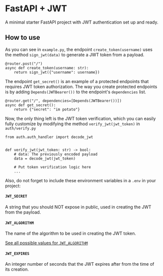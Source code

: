 # FastAPI + JWT

A minimal starter FastAPI project with JWT authentication
set up and ready.

## How to use

As you can see in ```example.py```,
the endpoint ```create_token(username)```
uses the method ```sign_jwt(data)```
to generate a JWT token from a payload.

```
@router.post("/")
async def create_token(username: str):
    return sign_jwt({"username": username})
```

The endpoint ```get_secret()```
is an example of a protected endpoints
that requires JWT token authorization.
The way you create protected endpoints is by
adding ```Depends(JWTBearer())``` to the endpoint's
```dependencies```  list.

```
@router.get("/", dependencies=[Depends(JWTBearer())])
async def get_secret():
    return {"secret": "im potato"}
```

Now, the only thing left is the JWT token verification,
which you can easily fully customize by modifying the
method ```verify_jwt(jwt_token)``` in ```auth/verify.py```

```
from auth.auth_handler import decode_jwt


def verify_jwt(jwt_token: str) -> bool:
    # data: The previously encoded payload
    data = decode_jwt(jwt_token)

    # Put token verification logic here
    ...
```

Also, do not forget to include these environment variables
in a ```.env``` in your project:

#### ```JWT_SECRET```

A string that you should NOT expose in public, used in
creating the JWT from the payload.

#### ```JWT_ALGORITHM```

The name of the algorithm to be used
in creating the JWT token.

[See all possible values for ```JWT_ALGORITHM```](https://pyjwt.readthedocs.io/en/latest/algorithms.html?highlight=algorithm#digital-signature-algorithms)

#### ```JWT_EXPIRES```

An integer number of seconds that the JWT expires after
from the time of its creation.
